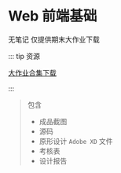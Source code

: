 # Web 前端基础

无笔记 仅提供期末大作业下载

::: tip 资源

[大作业合集下载](https://hzieefiles-1300064754.cos.ap-shanghai.myqcloud.com/Y1S1/WebFrontEndFundamentals/FinalHomework.zip)

:::

> 包含
>
> - 成品截图
> - 源码
> - 原形设计 `Adobe XD` 文件
> - 考核表
> - 设计报告

